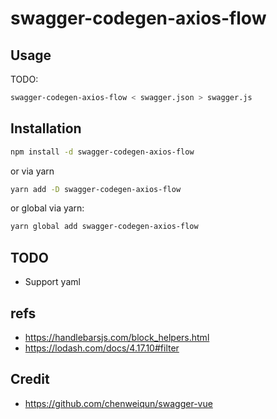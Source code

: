 # swagger-codegen-axios-flow

## Usage

TODO:

```sh
swagger-codegen-axios-flow < swagger.json > swagger.js
```

## Installation

```sh
npm install -d swagger-codegen-axios-flow
```
or via yarn

```sh
yarn add -D swagger-codegen-axios-flow
```

or global via yarn:

```sh
yarn global add swagger-codegen-axios-flow
```

## TODO

* Support yaml

## refs

* https://handlebarsjs.com/block_helpers.html
* https://lodash.com/docs/4.17.10#filter

## Credit

* https://github.com/chenweiqun/swagger-vue
